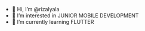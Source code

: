 - 👋 Hi, I’m @rizalyala
- 👀 I’m interested in JUNIOR MOBILE DEVELOPMENT
- 🌱 I’m currently learning FLUTTER

<!---
rizalyala/rizalyala is a ✨ special ✨ repository because its `README.md` (this file) appears on your GitHub profile.
You can click the Preview link to take a look at your changes.
--->
